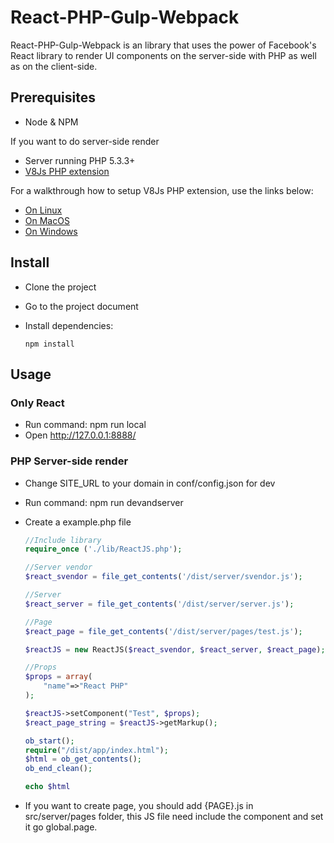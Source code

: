 # React-PHP-Gulp-Webpack
React-PHP-Gulp-Webpack is an library that uses the power of Facebook's React library to render UI components on the server-side with PHP as well as on the client-side.

## Prerequisites
* Node & NPM

If you want to do server-side render
* Server running PHP 5.3.3+
* [V8Js PHP extension](http://php.net/v8js)

For a walkthrough how to setup V8Js PHP extension, use the links below:

- [On Linux](https://github.com/preillyme/v8js/blob/master/README.Linux.md)
- [On MacOS](https://github.com/preillyme/v8js/blob/master/README.MacOS.md)
- [On Windows](https://github.com/preillyme/v8js/blob/master/README.Win32.md)

## Install
* Clone the project
* Go to the project document
* Install dependencies: 

  ```
  npm install
  ```

## Usage

### Only React
* Run command: npm run local
* Open http://127.0.0.1:8888/

### PHP Server-side render
* Change SITE_URL to your domain in conf/config.json for dev
* Run command: npm run devandserver
* Create a example.php file
  
  ```php
  //Include library
  require_once ('./lib/ReactJS.php');
  
  //Server vendor
  $react_svendor = file_get_contents('/dist/server/svendor.js');
  
  //Server
  $react_server = file_get_contents('/dist/server/server.js');
  
  //Page
  $react_page = file_get_contents('/dist/server/pages/test.js');

  $reactJS = new ReactJS($react_svendor, $react_server, $react_page);
  
  //Props
  $props = array(
      "name"=>"React PHP"
  );
  
  $reactJS->setComponent("Test", $props);
  $react_page_string = $reactJS->getMarkup();

  ob_start();
  require("/dist/app/index.html");
  $html = ob_get_contents();
  ob_end_clean();
  
  echo $html
  ```

* If you want to create page, you should add {PAGE}.js in src/server/pages folder, this JS file need include the component and set it go global.page.

